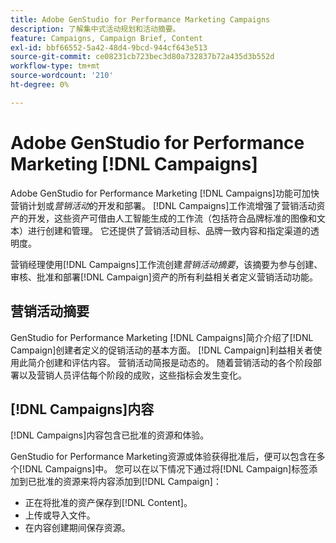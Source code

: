 ```yaml
---
title: Adobe GenStudio for Performance Marketing Campaigns
description: 了解集中式活动规划和活动摘要。
feature: Campaigns, Campaign Brief, Content
exl-id: bbf66552-5a42-48d4-9bcd-944cf643e513
source-git-commit: ce08231cb723bec3d80a732837b72a435d3b552d
workflow-type: tm+mt
source-wordcount: '210'
ht-degree: 0%

---
```


# Adobe GenStudio for Performance Marketing [!DNL Campaigns]

Adobe GenStudio for Performance Marketing [!DNL Campaigns]功能可加快营销计划或&#x200B;_营销活动_&#x200B;的开发和部署。 [!DNL Campaigns]工作流增强了营销活动资产的开发，这些资产可借由人工智能生成的工作流（包括符合品牌标准的图像和文本）进行创建和管理。 它还提供了营销活动目标、品牌一致内容和指定渠道的透明度。

营销经理使用[!DNL Campaigns]工作流创建&#x200B;_营销活动摘要_，该摘要为参与创建、审核、批准和部署[!DNL Campaign]资产的所有利益相关者定义营销活动功能。

## 营销活动摘要

GenStudio for Performance Marketing [!DNL Campaigns]简介介绍了[!DNL Campaign]创建者定义的促销活动的基本方面。 [!DNL Campaign]利益相关者使用此简介创建和评估内容。 营销活动简报是动态的。 随着营销活动的各个阶段部署以及营销人员评估每个阶段的成败，这些指标会发生变化。

## [!DNL Campaigns]内容

[!DNL Campaigns]内容包含已批准的资源和体验。

GenStudio for Performance Marketing资源或体验获得批准后，便可以包含在多个[!DNL Campaigns]中。 您可以在以下情况下通过将[!DNL Campaign]标签添加到已批准的资源来将内容添加到[!DNL Campaign]：

* 正在将批准的资产保存到[!DNL Content]。
* 上传或导入文件。
* 在内容创建期间保存资源。
